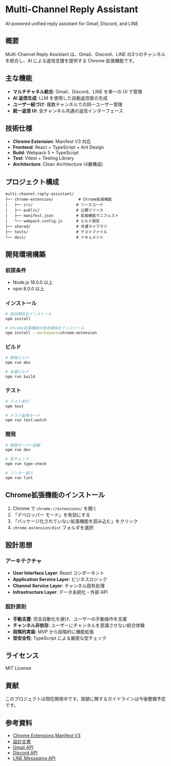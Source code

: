 # Multi-Channel Reply Assistant

AI-powered unified reply assistant for Gmail, Discord, and LINE

## 概要

Multi-Channel Reply Assistant は、Gmail、Discord、LINE の3つのチャンネルを統合し、AI による返信支援を提供する Chrome 拡張機能です。

## 主な機能

- **マルチチャネル統合**: Gmail、Discord、LINE を単一の UI で管理
- **AI 返信生成**: LLM を使用した自動返信案の生成
- **ユーザー紐づけ**: 複数チャンネルでの同一ユーザー管理
- **統一返信 UI**: 全チャンネル共通の返信インターフェース

## 技術仕様

- **Chrome Extension**: Manifest V3 対応
- **Frontend**: React + TypeScript + Ant Design
- **Build**: Webpack 5 + TypeScript
- **Test**: Vitest + Testing Library
- **Architecture**: Clean Architecture (4層構成)

## プロジェクト構成

```
multi-channel-reply-assistant/
├── chrome-extension/           # Chrome拡張機能
│   ├── src/                   # ソースコード
│   ├── public/                # 公開リソース
│   ├── manifest.json          # 拡張機能マニフェスト
│   └── webpack.config.js      # ビルド設定
├── shared/                    # 共通ライブラリ
├── tests/                     # テストファイル
└── docs/                      # ドキュメント
```

## 開発環境構築

### 前提条件

- Node.js 18.0.0 以上
- npm 8.0.0 以上

### インストール

```bash
# 依存関係をインストール
npm install

# Chrome拡張機能の依存関係をインストール
npm install --workspace=chrome-extension
```

### ビルド

```bash
# 開発ビルド
npm run dev

# 本番ビルド
npm run build
```

### テスト

```bash
# テスト実行
npm test

# テスト監視モード
npm run test:watch
```

### 開発

```bash
# 開発サーバー起動
npm run dev

# 型チェック
npm run type-check

# リンター実行
npm run lint
```

## Chrome拡張機能のインストール

1. Chrome で `chrome://extensions/` を開く
2. 「デベロッパー モード」を有効にする
3. 「パッケージ化されていない拡張機能を読み込む」をクリック
4. `chrome-extension/dist` フォルダを選択

## 設計思想

### アーキテクチャ

- **User Interface Layer**: React コンポーネント
- **Application Service Layer**: ビジネスロジック
- **Channel Service Layer**: チャンネル固有処理
- **Infrastructure Layer**: データ永続化・外部 API

### 設計原則

- **手動支援**: 完全自動化を避け、ユーザーの手動操作を支援
- **チャンネル非依存**: ユーザーにチャンネルを意識させない統合体験
- **段階的実装**: MVP から段階的に機能拡張
- **型安全性**: TypeScript による厳密な型チェック

## ライセンス

MIT License

## 貢献

このプロジェクトは現在開発中です。貢献に関するガイドラインは今後整備予定です。

## 参考資料

- [Chrome Extensions Manifest V3](https://developer.chrome.com/docs/extensions/develop/migrate/what-is-mv3)
- [設計文書](./docs/design/prototype-architecture.md)
- [Gmail API](https://developers.google.com/workspace/gmail/api/guides)
- [Discord API](https://discord.com/developers/docs/)
- [LINE Messaging API](https://developers.line.biz/ja/docs/messaging-api/)